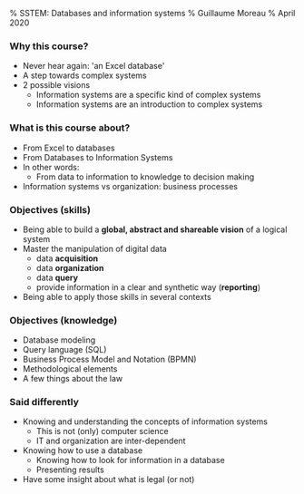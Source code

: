 % SSTEM: Databases and information systems
% Guillaume Moreau
% April 2020


### Why this course?

- Never hear again: 'an Excel database'
- A step towards complex systems
- 2 possible visions
  - Information systems are a specific kind of complex systems
  - Information systems are an introduction to complex systems

### What is this course about?

- From Excel to databases
- From Databases to Information Systems
- In other words:
  - From data to information to knowledge to decision making
- Information systems vs organization: business processes

### Objectives (skills)

- Being able to build a **global, abstract and shareable vision** of a logical system
- Master the manipulation of digital data
  - data **acquisition**
  - data **organization**
  - data **query**
  - provide information in a clear and synthetic way (**reporting**)
- Being able to apply those skills in several contexts

### Objectives (knowledge)

- Database modeling
- Query language (SQL)
- Business Process Model and Notation (BPMN)
- Methodological elements
- A few things about the law

### Said differently

- Knowing and understanding the concepts of information systems
  - This is not (only) computer science
  - IT and organization are inter-dependent
- Knowing how to use a database
  - Knowing how to look for information in a database
  - Presenting results
- Have some insight about what is legal (or not)

